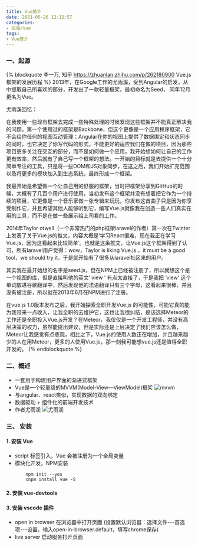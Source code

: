 ```yaml
---
title: Vue简介
date: 2021-05-26 12:12:57
categories: 
- 前端/Vue
tags:
- Vue简介
---
```


### 一、起源
{% blockquote 李一万, 知乎 https://zhuanlan.zhihu.com/p/262180900 Vue.js框架的发展历程 %}
2013年，在Google工作的尤雨溪，受到Angular的启发，从中提取自己所喜欢的部分，开发出了一款轻量框架，最初命名为Seed， 同年12月更名为Vue。

尤雨溪回忆：

在我使用一些现有框架去完成一些特殊处理的时候发现这些框架并不能真正解决我的问题，第一个使用过的框架是Backbone，但这个更像是一个应用程序框架，它不会给你任何的视图互动管理；Angular在你的视图上提供了数据绑定和状态同步的同时，也它决定了你写代码的形式，不能更好的适应我们在做的项目，因为那些项目更多关注在交互的部分，而不是如何做一个应用，我开始想如何让自己的工作更有效率，然后就有了自己写一个框架的想法。一开始的目标就是去提供一个十分简单专注的工具，只是将一些DOM和JS对象同步，在这之后，我们开始扩充范围以及将更多的模块加入到生态系统，最终形成一个框架。

我最开始是希望做一个让自己用的舒服的框架，当时把框架分享到GitHub的时候，大概有了几百个用户进行使用，当初发布这个框架并没有想着把它作为一个持续的项目，它更像是一个音乐家做一张专辑来玩玩，你发布这首曲子只是因为你享受制作它，并且希望其他人能够听到它，编写Vue.js就像我在创造一些人们真实在用的工具，而不是在做一些展示给上司看的工作。

2014年Taylor otwell（一个非常热门的php框架laravel的作者）第一次在Twinter上发表了关于Vue.js的推文，内容大概是‘学习React很难，现在我正在学习Vue.js，因为这看起来比较简单’。也就是这条推文，让Vue.js这个框架得到了认可，所有laravel用户觉得：wow，Taylor is liking Vue.js ，it must be a good tool，we should try it，于是就开始有了很多从laravel社区来的用户。 

其实我在最开始想的名字是seed.js，但在NPM上已经被注册了，所以就想这个是一个视图的库，但是直接叫他的英文‘ view ’ 有点太直接了，于是我把 ‘view’ 这个单词放进谷歌翻译中，然后发现他的法语翻译只有三个字母，这看起来很棒，并且没有被注册，所以就在2013年6月在NPM进行了注册。

在vue.js 1.0版本发布之后，我开始探索全职开发Vue.js 的可能性，可能它真的能为我带来一点收入，让我全职的去维护它，这也让我很纠结，是该选择Meteor的工作还是全职投入Vue.js开发？在Meteor，我仅仅是一个开发工程师，并没有高层决策的权力，虽然能提出建议，但是实际还是上层决定了我们应该怎么做，Meteor让我感觉有点悲观，相比之下，Vue.js的使用人数正在增加，并且越来越少的人在用Meteor，更多的人使用Vue.js，那一刻我可能想vue.js还是值得全职开发的。
{% endblockquote %}

### 二、概述
+ 一套用于构建用户界面的渐进式框架
+ Vue是一个轻量级的MVVM(Model-View—ViewModel)框架
![mvvm](/resources/前端/Vue/mvvm.png)
+ 与angular、react类似，实现数据的双向绑定
+ 数据驱动 + 组件化的前端开发技术
+ 作者尤雨溪
![尤雨溪](/resources/前端/Vue/yyx.jpg)

### 三、 安装
#### 1. 安装 Vue
+ script 标签引入，Vue 会被注册为一个全局变量
+ 模块化开发，NPM安装
    ```
        npm init --yes
        cnpm install vue -S
    ``` 
#### 2. 安装 vue-devtools

#### 3. 安装 vscode 插件
+ open in browser 在浏览器中打开页面 (设置默认浏览器：选择文件---首选项---设置，输入open-in-browser.default，填写chrome保存)
+ live server 启动服务打开页面